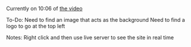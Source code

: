 Currently on 10:06 of [the video]((https://www.youtube.com/watch?v=0YFrGy_mzjY))

To-Do:
Need to find an image that acts as the background
Need to find a logo to go at the top left

Notes:
Right click and then use live server to see the site in real time
